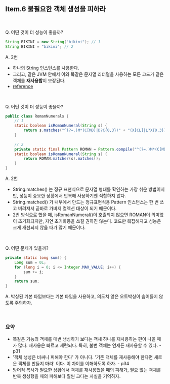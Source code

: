 ## Item.6 불필요한 객체 생성을 피하라

<br>

Q. 어떤 것이 더 성능이 좋을까?  
```java
String BIKINI = new String("bikini"); // 1
String BIKINI = "bikini"; // 2
```
A. 2번
- 하나의 String 인스턴스를 사용한다.
- 그리고, 같은 JVM 안에서 이와 똑같은 문자열 리터럴을 사용하는 모든 코드가 같은 객체를 **재사용함**이 보장된다.
- [reference](https://docs.oracle.com/javase/specs/jls/se11/html/jls-3.html#jls-3.10.5)

<br>

Q. 어떤 것이 더 성능이 좋을까?
```java
public class RomanNumerals {
    // 1
    static boolean isRomanNumeral(String s) {
        return s.matches("^(?=.)M*(C[MD]|D?C{0,3})" + "(X[CL]|L?X{0,3})(I[XV]|V?I{0,3})$");
    }
    
    // 2
    private static final Pattern ROMAN = Pattern.compile("^(?=.)M*(C[MD]|D?C{0,3})" + "(X[CL]|L?X{0,3})(I[XV]|V?I{0,3})$");
    static boolean isRomanNumeral(String s) {
        return ROMAN.matcher(s).matches();
    }
}
```
A. 2번
- String.matches() 는 정규 표현식으로 문자열 형태를 확인하는 가장 쉬운 방법이지만, 성능이 중요한 상황에서 반복해 사용하기엔 적합하지 않다.
- String.matched() 가 내부에서 만드는 정규표현식용 Pattern 인스턴스는 한 번 쓰고 버려져서 곧바로 가비지 컬렉션 대상이 되기 때문이다.
- 2번 방식으로 했을 때, isRomanNumeral()이 호출되지 않으면 ROMAN이 의미없이 초기화되지만, 지연 초기화등을 쓰길 권하진 않는다. 코드만 복잡해지고 성능은 크게 개선되지 않을 때가 많기 때문이다.

<br>

Q. 어떤 문제가 있을까?
```java
private static long sum() {
    Long sum = 0L;
    for (long i = 0; i <= Integer.MAX_VALUE; i++) {
        sum += i;
    }
    return sum;
}
```
A. 박싱된 기본 타입보다는 기본 타입을 사용하고, 의도치 않은 오토박싱이 숨어들지 않도록 주의하자.

<br>

### 요약
- 똑같은 기능의 객체를 매번 생성하기 보다는 객체 하나를 재사용하는 편이 나을 때가 많다. 재사용은 빠르고 세련되다. 특히, 불변 객체는 언제든 재사용할 수 있다. - p31
- '객체 생성은 비싸니 피해야 한다' 가 아니다. '기존 객체를 재사용해야 한다면 새로운 객체를 만들지 마라' 이다. 이 차이를 이해하도록 하자. - p34
- 방어적 복사가 필요한 상황에서 객체를 재사용했을 때의 피해가, 필요 없는 객체를 반복 생성했을 때의 피해보다 훨씬 크다는 사실을 기억하자.
